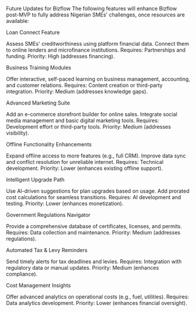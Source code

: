 Future Updates for Bizflow
The following features will enhance Bizflow post-MVP to fully address Nigerian SMEs' challenges, once resources are available:

Loan Connect Feature

Assess SMEs' creditworthiness using platform financial data.
Connect them to online lenders and microfinance institutions.
Requires: Partnerships and funding.
Priority: High (addresses financing).


Business Training Modules

Offer interactive, self-paced learning on business management, accounting, and customer relations.
Requires: Content creation or third-party integration.
Priority: Medium (addresses knowledge gaps).


Advanced Marketing Suite

Add an e-commerce storefront builder for online sales.
Integrate social media management and basic digital marketing tools.
Requires: Development effort or third-party tools.
Priority: Medium (addresses visibility).


Offline Functionality Enhancements

Expand offline access to more features (e.g., full CRM).
Improve data sync and conflict resolution for unreliable internet.
Requires: Technical development.
Priority: Lower (enhances existing offline support).


Intelligent Upgrade Path

Use AI-driven suggestions for plan upgrades based on usage.
Add prorated cost calculations for seamless transitions.
Requires: AI development and testing.
Priority: Lower (enhances monetization).


Government Regulations Navigator

Provide a comprehensive database of certificates, licenses, and permits.
Requires: Data collection and maintenance.
Priority: Medium (addresses regulations).


Automated Tax & Levy Reminders

Send timely alerts for tax deadlines and levies.
Requires: Integration with regulatory data or manual updates.
Priority: Medium (enhances compliance).


Cost Management Insights

Offer advanced analytics on operational costs (e.g., fuel, utilities).
Requires: Data analytics development.
Priority: Lower (enhances financial oversight).


